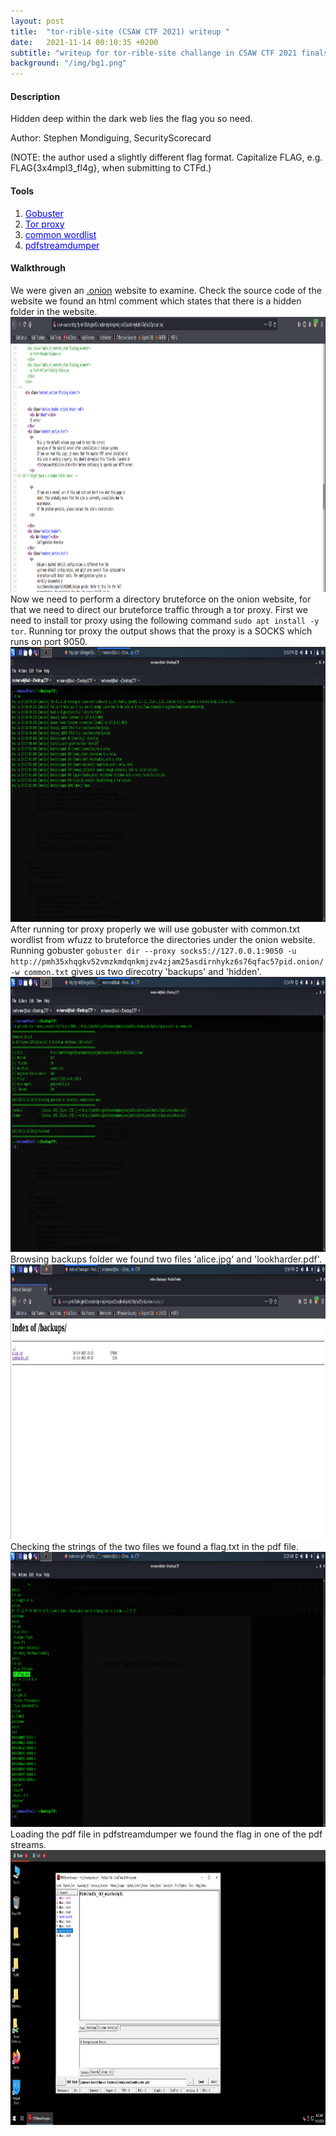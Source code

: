 ```yaml
---
layout: post
title:  "tor-rible-site (CSAW CTF 2021) writeup "
date:   2021-11-14 00:10:35 +0200
subtitle: "writeup for tor-rible-site challange in CSAW CTF 2021 finals"
background: "/img/bg1.png"
---
```


#### Description
Hidden deep within the dark web lies the flag you so need.

Author: Stephen Mondiguing, SecurityScorecard

(NOTE: the author used a slightly different flag format. Capitalize FLAG, e.g. FLAG{3x4mpl3_fl4g}, when submitting to CTFd.)
#### Tools
   1. <a href="https://github.com/OJ/gobuster" style="color:#0000EE;">Gobuster</a>   
   2. <a href="https://itsfoss.com/install-tar-browser-linux/" style="color:#0000EE;">Tor proxy</a>   
   3. <a href="https://github.com/xmendez/wfuzz/blob/master/wordlist/general/common.txt" style="color:#0000EE;">common wordlist</a>   
   4. <a href="https://github.com/dzzie/pdfstreamdumper" style="color:#0000EE;">pdfstreamdumper</a></li></ol>
#### Walkthrough

We were given an <a href="http://pmh35xhqgkv52vmzkmdqnkmjzv4zjam25asdirnhykz6s76qfac57pid.onion/">.onion</a> website to examine. Check the source code of the website we found an html comment which states that there is a hidden folder in the website.
<img src="/img/tor-rible-site-sourcecode.png" alt="sourcecode" width="800" height="440">
Now we need to perform a directory bruteforce on the onion website, for that we need to direct our bruteforce traffic through a tor proxy.
First we need to install tor proxy using the following command `sudo apt install -y tor`. Running tor proxy the output shows that the proxy is a SOCKS which runs on port 9050.
<img src="/img/tor-rible-site-torproxy.png" alt="sourcecode" width="800" height="440">
After running tor proxy properly we will use gobuster with common.txt wordlist from wfuzz to bruteforce the directories under the onion website.
Running gobuster `gobuster dir --proxy socks5://127.0.0.1:9050 -u http://pmh35xhqgkv52vmzkmdqnkmjzv4zjam25asdirnhykz6s76qfac57pid.onion/ -w common.txt` gives us two direcotry 'backups' and 'hidden'.
<img src="/img/tor-rible-site-gobuster.png" alt="sourcecode" width="800" height="440">
Browsing backups folder we found two files 'alice.jpg' and 'lookharder.pdf'.
<img src="/img/tor-rible-site-backups.png" alt="sourcecode" width="800" height="440">
Checking the strings of the two files we found a flag.txt in the pdf file.
<img src="/img/tor-rible-site-pdfstrings.png" alt="sourcecode" width="800" height="440">
Loading the pdf file in pdfstreamdumper we found the flag in one of the pdf streams.
<img src="/img/tor-rible-site-flag.png" alt="sourcecode" width="800" height="440">
